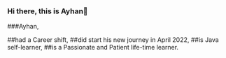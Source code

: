 ### Hi there, this is Ayhan👋 

###Ayhan,

##had a Career shift,
##did start his new journey in April 2022,
##is Java self-learner,
##is a Passionate and Patient life-time learner.


<!--
**ayhan-unlu/ayhan-unlu** is a ✨ _special_ ✨ repository because its `README.md` (this file) appears on your GitHub profile.

Here are some ideas to get you started:

- 🔭 I’m currently working on ...
- 🌱 I’m currently learning ...
- 👯 I’m looking to collaborate on ...
- 🤔 I’m looking for help with ...
- 💬 Ask me about ...
- 📫 How to reach me: ...
- 😄 Pronouns: ...
- ⚡ Fun fact: ...
-->
